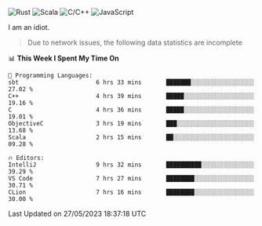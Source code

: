 ![Rust](https://img.shields.io/badge/Rust-000000?style=flat-square&logo=rust&logoColor=white)
![Scala](https://img.shields.io/badge/Scala-DC322F?style=flat-square&logo=Scala)
![C/C++](https://img.shields.io/badge/C++-00599c?style=flat-square&logo=C%2B%2B)
![JavaScript](https://img.shields.io/badge/JavaScript-323330?style=flat-square&logo=javascript&logoColor=F7DF1E)

I am an idiot.

> Due to network issues, the following data statistics are incomplete

<!--START_SECTION:waka-->
📊 **This Week I Spent My Time On** 

```text
💬 Programming Languages: 
sbt                      6 hrs 33 mins       ███████░░░░░░░░░░░░░░░░░░   27.02 % 
C++                      4 hrs 39 mins       █████░░░░░░░░░░░░░░░░░░░░   19.16 % 
C                        4 hrs 36 mins       █████░░░░░░░░░░░░░░░░░░░░   19.01 % 
ObjectiveC               3 hrs 19 mins       ███░░░░░░░░░░░░░░░░░░░░░░   13.68 % 
Scala                    2 hrs 15 mins       ██░░░░░░░░░░░░░░░░░░░░░░░   09.28 % 

🔥 Editors: 
IntelliJ                 9 hrs 32 mins       ██████████░░░░░░░░░░░░░░░   39.29 % 
VS Code                  7 hrs 27 mins       ████████░░░░░░░░░░░░░░░░░   30.71 % 
CLion                    7 hrs 16 mins       ████████░░░░░░░░░░░░░░░░░   30.00 % 
```


 Last Updated on 27/05/2023 18:37:18 UTC
<!--END_SECTION:waka-->
